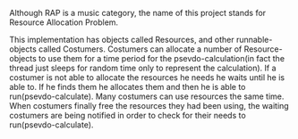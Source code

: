 Although RAP is a music category, the name of this project stands for Resource Allocation Problem.

This implementation has objects called Resources, and other runnable-objects called Costumers. Costumers can allocate a number of Resource-objects to use them for a time period for the psevdo-calculation(in fact the thread just sleeps for random time only to represent the calculation). If a costumer is not able to allocate the resources he needs he waits until he is able to. If he finds them he allocates them and then he is able to run(psevdo-calculate). Many costumers can use resources the same time. When costumers finally free the resources they had been using, the waiting costumers are being notified in order to check for their needs to run(psevdo-calculate).
